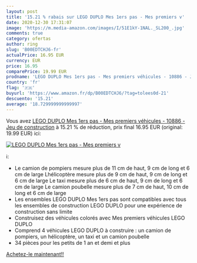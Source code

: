 ```yaml
---
layout: post
title: '15.21 % rabais sur LEGO DUPLO Mes 1ers pas - Mes premiers v'
date: 2020-12-30 17:31:07
image: 'https://m.media-amazon.com/images/I/51E1kY-1NAL._SL200_.jpg'
comments: true
category: ofertas
author: ring
slug: 'B00EDTCHJ6-fr'
actualPrice: 16.95 EUR
currency: EUR
price: 16.95
comparePrice: 19.99 EUR
prodname: 'LEGO DUPLO Mes 1ers pas - Mes premiers véhicules - 10886 - Jeu de construction'
country: 'fr'
flag: '🇫🇷'
buyurl: 'https://www.amazon.fr/dp/B00EDTCHJ6/?tag=tolees0d-21'
descuento: '15.21'
average: '18.729999999999997'
---
```


Vous avez [LEGO DUPLO Mes 1ers pas - Mes premiers véhicules - 10886 - Jeu de construction](https://www.amazon.fr/dp/B00EDTCHJ6/?tag=tolees0d-21)  à  15.21 % de réduction, prix final  16.95 EUR (original: 19.99 EUR) ici:

[![LEGO DUPLO Mes 1ers pas - Mes premiers v](https://m.media-amazon.com/images/I/51E1kY-1NAL._SL200_.jpg)](https://www.amazon.fr/dp/B00EDTCHJ6/?tag=tolees0d-21)

ℹ️:

- Le camion de pompiers mesure plus de 11 cm de haut, 9 cm de long et 6 cm de large Lhélicoptère mesure plus de 9 cm de haut, 9 cm de long et 6 cm de large Le taxi mesure plus de 6 cm de haut, 9 cm de long et 6 cm de large Le camion poubelle mesure plus de 7 cm de haut, 10 cm de long et 6 cm de large
- Les ensembles LEGO DUPLO Mes 1ers pas sont compatibles avec tous les ensembles de construction LEGO DUPLO pour une expérience de construction sans limite
- Construisez des véhicules colorés avec Mes premiers véhicules LEGO DUPLO
- Comprend 4 véhicules LEGO DUPLO à construire : un camion de pompiers, un hélicoptère, un taxi et un camion poubelle
- 34 pièces pour les petits de 1 an et demi et plus

[Achetez-le maintenant!!](https://www.amazon.fr/dp/B00EDTCHJ6/?tag=tolees0d-21)
